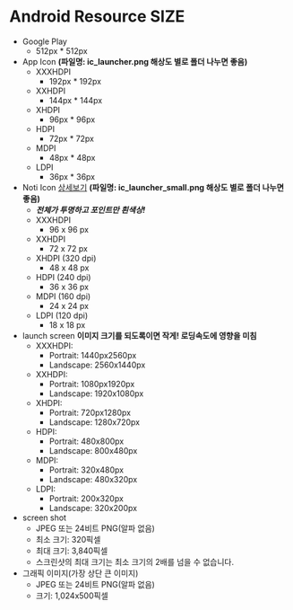 # Android Resource SIZE
* Google Play
	* 512px * 512px
* App Icon **(파일명: ic\_launcher.png 해상도 별로 폴더 나누면 좋음)**
	* XXXHDPI
		* 192px * 192px 
	* XXHDPI
		* 144px * 144px 
	* XHDPI
		*  96px * 96px
	* HDPI
		*  72px * 72px
	* MDPI
		* 48px * 48px
	* LDPI
		* 36px * 36px
* Noti Icon [상세보기](https://developer.android.com/guide/practices/ui_guidelines/icon_design_status_bar.html) **(파일명: ic\_launcher\_small.png 해상도 별로 폴더 나누면 좋음)**
	* ***전체가 투명하고 포인트만 흰색상!***
	* XXXHDPI 
		* 96 x 96 px
	* XXHDPI
		* 72 x 72 px
	* XHDPI (320 dpi)
		* 48 x 48 px
	* HDPI (240 dpi)
		* 36 x 36 px
	* MDPI (160 dpi)
		* 24 x 24 px
	* LDPI (120 dpi)
		* 18 x 18 px
* launch screen **이미지 크기를 되도록이면 작게! 로딩속도에 영향을 미침**
	* XXXHDPI:
		* Portrait: 1440px2560px
		* Landscape: 2560x1440px
	* XXHDPI:
		* Portrait: 1080px1920px
		* Landscape: 1920x1080px
	* XHDPI:
		* Portrait: 720px1280px
		* Landscape: 1280x720px
	* HDPI:
		* Portrait: 480x800px
		* Landscape: 800x480px
	* MDPI:
		* Portrait: 320x480px
		* Landscape: 480x320px
	* LDPI:
		* Portrait: 200x320px
		* Landscape: 320x200px
* screen shot
	* JPEG 또는 24비트 PNG(알파 없음)
	* 최소 크기: 320픽셀
	* 최대 크기: 3,840픽셀
	* 스크린샷의 최대 크기는 최소 크기의 2배를 넘을 수 없습니다.
* 그래픽 이미지(가장 상단 큰 이미지)
	* JPEG 또는 24비트 PNG(알파 없음)
	* 크기: 1,024x500픽셀

